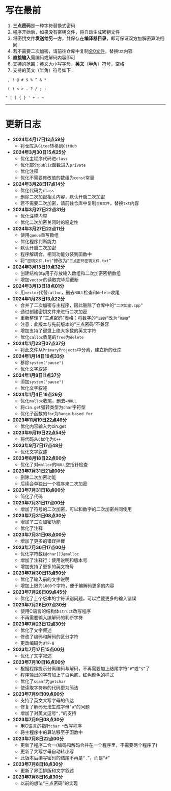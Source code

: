 # 写在最前

1. **三点密码**是一种字符替换式密码
2. 程序开始后，如果没有密钥文件，将自动生成密钥文件
3. 将密钥文件**发送给另一方**，并保存在**编译器目录**，即可保证双方加解密算法相同
4. 若不需要二次加密，请前往仓库中复制[全0文件](/全0文件.txt)，替换txt内容
5. **直接输入**需编码或解码内容即可
6. 支持的范围：英文大小写字母，**英文**（**半角**）符号，空格
7. 支持的英文（半角）符号如下：

````
 , ! @ # $ % ^ & *

 ( ) < > . ? / ; :

" [ ] { } ' + - ~
````

---

# 更新日志

- **2024年4月17日12点59分**
    - 将仓库从```Gitee```转移到```GitHub```
- **2024年3月30日15点25分**
    - 优化主程序代码进```class```
    - 优化部分```public```函数进入```private```
    - 优化注释
    - 优化不需要修改值的数组为```const```常量
- **2024年3月28日17点14分**
    - 优化代码为```class```
    - 删除二次加密相关内容，默认开启二次加密
    - 若不需要二次加密，请前往仓库中复制```全0文件```，替换```txt```内容
- **2024年3月27日22点31分**
    - 优化注释内容
    - 优化二次加密关闭时的稳定性
- **2024年3月27日22点11分**
    - 使用```queue```重写数组
    - 优化程序判断能力
    - 默认开启二次加密
    - 程序解耦合，相同功能分装到函数中
    - 将```“密钥文件.txt”```修改为```“三点密码密钥文件.txt”```
- **2024年3月13日19点32分**
    - 创建结构体```p```用于存放输入数组和二次加密密钥数组
    - 增加```vector```的读取完毕后截断
- **2024年3月13日18点01分**
    - 用```vector```代替```calloc```，删去```NULL```检查和```delete```收尾
- **2024年1月23日13点22分**
    - 合并了二次加密与主程序，因此删除了仓库中的```“二次加密.cpp”```
    - 通过创建密钥文件来进行二次加密
    - 重新整理了“三点密码”表格：将数字的```“1到9”```改为```“0到9”```
    - 注意：此版本与先前版本的“三点密码”不兼容
    - 增加支持了键盘上绝大多数的英文字符
    - 优化```calloc```收尾的```free```为```delete```
- **2024年1月23日07点37分**
    - 将此文件从```PrimaryProjects```中分离，建立新的仓库
- **2024年1月14日19点33分**
    - 移除```system("pause")```
    - 优化文字叙述
- **2024年1月8日11点37分**
    - 添加```system("pause")```
    - 优化文字叙述
- **2024年1月4日18点26分**
    - 优化```malloc```收尾，删去```=NULL```
    - 将```cin.get```强转类型为```char```字符型
    - 优化子函数的```for```为```Range-based for```
- **2023年11月19日22点46分**
    - 优化内容输入为cin.get
- **2023年9月19日22点54分**
    - 将代码从```C```优化为```C++```
- **2023年9月7日17点48分**
    - 优化文字叙述
- **2023年8月18日22点00分**
    - 优化了对```malloc```的```NULL```空指针检查
- **2023年7月31日21点00分**
    - 删除二次加密功能
    - 后续会单独出一个程序来二次加密
- **2023年7月31日18点00分**
    - 简化了代码
- **2023年7月31日17点00分**
    - 增加了符号的二次加密，可以和数字的二次加密共同使用
- **2023年7月31日08点30分**
    - 增加了二次加密功能
    - 优化了注释
- **2023年7月31日08点00分**
    - 增加了更多的错误拦截
- **2023年7月30日17点00分**
    - 优化字符数组```char[]```为```malloc```
    - 增加了注释行：使用说明和版本号
    - 增加支持了更多的英文符号
- **2023年7月30日13点50分**
    - 优化了输入前的文字说明
    - 增加上限为```1000```个字符，便于编解码更多的内容
- **2023年7月26日09点45分**
    - 优化了上个版本的字符识别问题，可以拦截更多的输入错误
- **2023年7月26日07点30分**
    - 使用C语言的结构体```struct```改写程序
    - 不再需要输入编解码的判断字符
- **2023年7月23日12点30分**
    - 优化了文字叙述
    - 修改了编码和解码的区分字符
    - 更改编码为```UTF-8```
- **2023年7月17日15点00分**
    - 优化了文字叙述
- **2023年7月10日16点00分**
    - 根据程序提示分离编码与解码，不再需要加上结尾字符```“#”```或```“$”```了
    - 程序输出的字符加上了白色底、红色颜色的样式
    - 优化了```scanf```为```getchar```
    - 使读取字符串的代码更为简洁
- **2023年7月9日09点00分**
    - 支持了英文大写字母的传达
    - 修复了解码无法生成字母```“u”```的问题
    - 增加了对英文逗号```“,”```的支持
- **2023年7月9日08点30分**
    - 用C语言的指针```char *```改写程序
    - 将主程序中的算法移至子函数中
- **2023年7月8日22点00分**
    - 更新了程序二合一(编码和解码合并在一个程序里，不需要两个程序了)
    - 更新了大写字母自动转小写
    - 此版本后编写密码的结尾不再是```“.”```，而是```“#”```
- **2023年7月8日18点30分**
    - 更新了界面排版和文字叙述
- **2023年7月8日16点30分**
    - 以前的想法“三点密码”的实现
